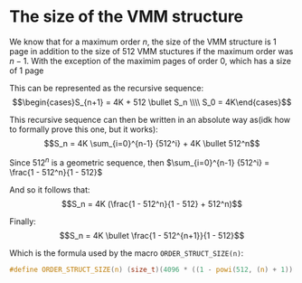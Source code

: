 # The size of the VMM structure
We know that for a maximum order $n$, the size of the VMM structure is 1 page in addition to the size of 512 VMM stuctures
if the maximum order was $n - 1$.
With the exception of the maximim pages of order $0$, which has a size of 1 page

This can be represented as the recursive sequence:
$$\begin{cases}S_{n+1} = 4K + 512 \bullet S_n \\\\ S_0 = 4K\end{cases}$$

This recursive sequence can then be written in an absolute way as(idk how to formally prove this one, but it works):
$$S_n = 4K \sum_{i=0}^{n-1} {512^i} + 4K \bullet 512^n$$

Since $512^n$ is a geometric sequence, then $\sum_{i=0}^{n-1} {512^i} = \frac{1 - 512^n}{1 - 512}$

And so it follows that:
$$S_n = 4K (\frac{1 - 512^n}{1 - 512} + 512^n)$$

Finally:
$$S_n = 4K \bullet \frac{1 - 512^{n+1}}{1 - 512}$$

Which is the formula used by the macro `ORDER_STRUCT_SIZE(n)`:
```c
#define ORDER_STRUCT_SIZE(n) (size_t)(4096 * ((1 - powi(512, (n) + 1)) / ( 1 - 512)))
```

